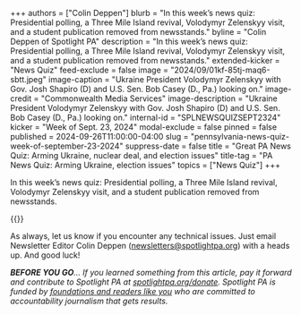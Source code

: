 +++
authors = ["Colin Deppen"]
blurb = "In this week’s news quiz: Presidential polling, a Three Mile Island revival, Volodymyr Zelenskyy visit, and a student publication removed from newsstands."
byline = "Colin Deppen of Spotlight PA"
description = "In this week’s news quiz: Presidential polling, a Three Mile Island revival, Volodymyr Zelenskyy visit, and a student publication removed from newsstands."
extended-kicker = "News Quiz"
feed-exclude = false
image = "2024/09/01kf-85tj-maq6-sbtt.jpeg"
image-caption = "Ukraine President Volodymyr Zelenskyy with Gov. Josh Shapiro (D) and U.S. Sen. Bob Casey (D., Pa.) looking on."
image-credit = "Commonwealth Media Services"
image-description = "Ukraine President Volodymyr Zelenskyy with Gov. Josh Shapiro (D) and U.S. Sen. Bob Casey (D., Pa.) looking on."
internal-id = "SPLNEWSQUIZSEPT2324"
kicker = "Week of Sept. 23, 2024"
modal-exclude = false
pinned = false
published = 2024-09-26T11:00:00-04:00
slug = "pennsylvania-news-quiz-week-of-september-23-2024"
suppress-date = false
title = "Great PA News Quiz: Arming Ukraine, nuclear deal, and election issues"
title-tag = "PA News Quiz: Arming Ukraine, election issues"
topics = ["News Quiz"]
+++

In this week’s news quiz: Presidential polling, a Three Mile Island revival, Volodymyr Zelenskyy visit, and a student publication removed from newsstands.

{{<typeform id="01J8MQW1HTA1FJJE3YC88EWFDQ" >}}

As always, let us know if you encounter any technical issues. Just email Newsletter Editor Colin Deppen (newsletters@spotlightpa.org) with a heads up. And good luck!

<strong><em>BEFORE YOU GO</em></strong><em>… If you learned something from this article, pay it forward and contribute to Spotlight PA at </em><a href="http://spotlightpa.org/donate"><em>spotlightpa.org/donate</em></a><em>. Spotlight PA is funded by </em><a href="https://www.spotlightpa.org/support"><em>foundations and readers like you</em></a><em> who are committed to accountability journalism that gets results.</em>

